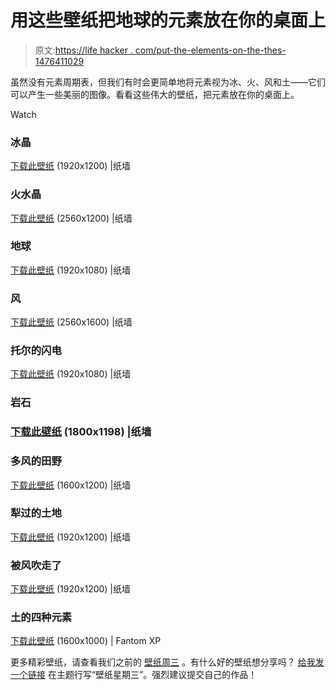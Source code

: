 # 用这些壁纸把地球的元素放在你的桌面上

> 原文:[https://life hacker . com/put-the-elements-on-the-thes-1476411029](https://lifehacker.com/put-the-elements-of-the-earth-on-your-desktop-with-thes-1476411029)

虽然没有元素周期表，但我们有时会更简单地将元素视为冰、火、风和土——它们可以产生一些美丽的图像。看看这些伟大的壁纸，把元素放在你的桌面上。

Watch

### 冰晶

[下载此壁纸](http://thepaperwall.com/wallpaper.php?view=4df6488ae6ef037a5624c7b142c6a210ec635a9c) (1920x1200) |纸墙

### 火水晶

[下载此壁纸](http://thepaperwall.com/wallpaper.php?view=f9c514c5b8b2253fdc725655b54db37544df97fc) (2560x1200) |纸墙

### 地球

[下载此壁纸](http://thepaperwall.com/wallpaper.php?view=90d62356ff6e466c31aaa19e3cdd1ede24922f95) (1920x1080) |纸墙

### 风

[下载此壁纸](http://thepaperwall.com/wallpaper.php?view=87c36f2a53deb71ad6ed45168793c03e8df1b01e) (2560x1600) |纸墙

### 托尔的闪电

[下载此壁纸](http://thepaperwall.com/wallpaper.php?view=7159422ca15c2dd6c3c4a826e313bffcc43d5e07) (1920x1080) |纸墙

### 岩石

### [下载此壁纸](http://thepaperwall.com/wallpaper.php?view=edddfab6b37c703dd0b9d2315d558325cda61fa9) (1800x1198) |纸墙

### 多风的田野

[下载此壁纸](http://thepaperwall.com/wallpaper.php?view=7f847d7450bcc8b69231a3eaa0928ef4ad9d394b) (1600x1200) |纸墙

### 犁过的土地

[下载此壁纸](http://thepaperwall.com/wallpaper.php?view=e7532dad5c30a778803e18dbb62c34db868018df) (1920x1200) |纸墙

### 被风吹走了

[下载此壁纸](http://thepaperwall.com/wallpaper.php?view=3c5d3c6ee9770128154aae953ad5ea298bed9111) (1920x1200) |纸墙

### 土的四种元素

[下载此壁纸](http://www.fantom-xp.com/wp_12_~_Mysterious_Planet.html) (1600x1000) | Fantom XP

更多精彩壁纸，请查看我们之前的 [壁纸周三](http://lifehacker.com/#!wallpaperwednesday) 。有什么好的壁纸想分享吗？ [给我发一个链接](mailto:adachis@lifehacker.com) 在主题行写“壁纸星期三”。强烈建议提交自己的作品！